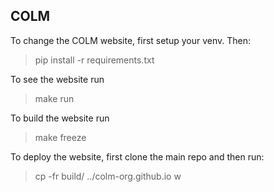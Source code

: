 ## COLM

To change the COLM website, first setup your venv. Then: 

> pip install -r requirements.txt

To see the website run 

> make run

To build the website run

> make freeze

To deploy the website, first clone the main repo and then run:

> cp -fr build/ ../colm-org.github.io
w